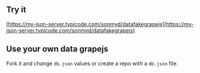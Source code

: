 ## Try it

[https://my-json-server.typicode.com/sonmyd/datafakegrapejs](https://my-json-server.typicode.com/sonmyd/datafakegrapejs)

## Use your own data grapejs

Fork it and change `db.json` values or create a repo with a `db.json` file.
